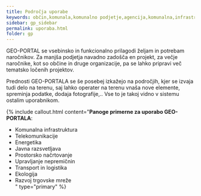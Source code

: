 ```yaml
---
title: Področja uporabe
keywords: občin,komunala,komunalno podjetje,agencija,komunalna,infrastruktura,telekomunikacije,elektro,plin,energetika,prostorsko načrtovanje,okolje,prostor,nepremičnin,ekologija,trgovska mreža,prodaja,marketing
sidebar: gp_sidebar
permalink: uporaba.html
folder: gp
---
```


GEO-PORTAL se vsebinsko in funkcionalno prilagodi željam in potrebam naročnikov. Za manjša podjetja navadno zadošča en projekt,
za večje naročnike, kot so občine in druge organizacije, pa se lahko pripravi več tematsko ločenih projektov.

Prednosti GEO-PORTALA se še posebej izkažejo na področjih, kjer se izvaja tudi delo na terenu, saj lahko operater na 
terenu vnaša nove elemente, spreminja podatke, dodaja fotografije,.. Vse to je takoj vidno v sistemu ostalim uporabnikom.

{% include callout.html content="**Panoge primerne za uporabo GEO-PORTALA**:<br/>
- Komunalna infrastruktura<br/>
- Telekomunikacije<br/>
- Energetika<br/>
- Javna razsvetljava<br/>
- Prostorsko načrtovanje<br/>
- Upravljanje nepremičnin<br/>
- Transport in logistika<br/>
- Ekologija<br/>
- Razvoj trgovske mreže<br/>
" type="primary" %} 